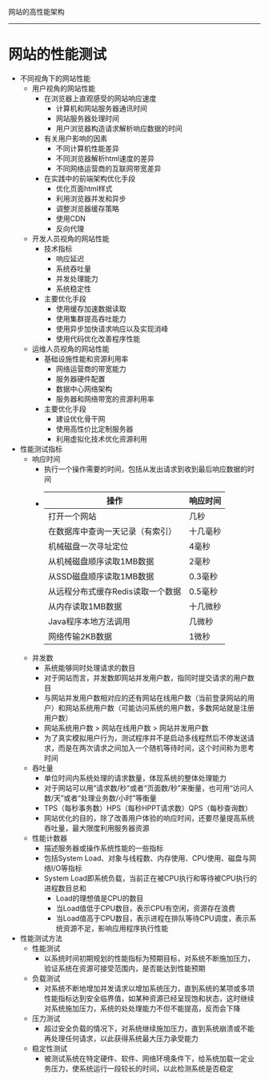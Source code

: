 网站的高性能架构

---

# 网站的性能测试

- 不同视角下的网站性能
	- 用户视角的网站性能
	    - 在浏览器上直观感受的网站响应速度
            - 计算机和网站服务器通讯时间
	        - 网站服务器处理时间
	        - 用户浏览器构造请求解析响应数据的时间
	    - 有关用户影响的因素
            - 不同计算机性能差异
	        - 不同浏览器解析html速度的差异
	        - 不同网络运营商的互联网带宽差异
	    - 在实践中的前端架构优化手段
	        - 优化页面html样式
	        - 利用浏览器并发和异步
	        - 调整浏览器缓存策略
	        - 使用CDN
	        - 反向代理
	- 开发人员视角的网站性能
	    - 技术指标
    	    - 响应延迟
    	    - 系统吞吐量
    	    - 并发处理能力
    	    - 系统稳定性
    	- 主要优化手段
    	    - 使用缓存加速数据读取
    	    - 使用集群提高吞吐能力
    	    - 使用异步加快请求响应以及实现消峰
    	    - 使用代码优化改善程序性能
    - 运维人员视角的网站性能
        - 基础设施性能和资源利用率
            - 网络运营商的带宽能力
            - 服务器硬件配置
            - 数据中心网络架构
            - 服务器和网络带宽的资源利用率
        - 主要优化手段
            - 建设优化骨干网
            - 使用高性价比定制服务器
            - 利用虚拟化技术优化资源利用
- 性能测试指标
    - 响应时间
        - 执行一个操作需要的时间，包括从发出请求到收到最后响应数据的时间
        -   操作 | 响应时间  
            ---  | ---  
            打开一个网站|几秒
            在数据库中查询一天记录（有索引）|十几毫秒
            机械磁盘一次寻址定位|4毫秒
            从机械磁盘顺序读取1MB数据|2毫秒
            从SSD磁盘顺序读取1MB数据|0.3毫秒
            从远程分布式缓存Redis读取一个数据|0.5毫秒
            从内存读取1MB数据|十几微秒
            Java程序本地方法调用|几微秒
            网络传输2KB数据|1微秒
    - 并发数
        - 系统能够同时处理请求的数目
        - 对于网站而言，并发数即网站并发用户数，指同时提交请求的用户数目
        - 与网站并发用户数相对应的还有网站在线用户数（当前登录网站的用户）和网站系统用户数（可能访问系统的用户数，多数网站就是注册用户数）
        - 网站系统用户数 > 网站在线用户数 > 网站并发用户数
        - 为了真实模拟用户行为，测试程序并不是启动多线程然后不停发送请求，而是在两次请求之间加入一个随机等待时间，这个时间称为思考时间
    - 吞吐量
        - 单位时间内系统处理的请求数量，体现系统的整体处理能力
        - 对于网站可以用“请求数/秒”或者“页面数/秒”来衡量，也可用“访问人数/天”或者“处理业务数/小时”等衡量
        - TPS（每秒事务数）HPS（每秒HPPT请求数）QPS（每秒查询数）
        - 网站优化的目的，除了改善用户体验的响应时间，还要尽量提高系统吞吐量，最大限度利用服务器资源
    - 性能计数器
        - 描述服务器或操作系统性能的一些指标
        - 包括System Load、对象与线程数、内存使用、CPU使用、磁盘与网络I/O等指标
        - System Load即系统负载，当前正在被CPU执行和等待被CPU执行的进程数目总和
            - Load的理想值是CPU的数目
            - 当Load值低于CPU数目，表示CPU有空闲，资源存在浪费
            - 当Load值高于CPU数目，表示进程在排队等待CPU调度，表示系统资源不足，影响应用程序执行性能
- 性能测试方法
    - 性能测试
        - 以系统时间初期规划的性能指标为预期目标，对系统不断施加压力，验证系统在资源可接受范围内，是否能达到性能预期
    - 负载测试
        - 对系统不断地增加并发请求以增加系统压力，直到系统的某项或多项性能指标达到安全临界值，如某种资源已经呈现饱和状态，这时继续对系统施加压力，系统的处处理能力不但不能提高，反而会下降
    - 压力测试
        - 超过安全负载的情况下，对系统继续施加压力，直到系统崩溃或不能再处理任何请求，以此获得系统最大压力承受能力
    - 稳定性测试
        - 被测试系统在特定硬件、软件、网络环境条件下，给系统加载一定业务压力，使系统运行一段较长的时间，以此检测系统是否稳定
         